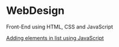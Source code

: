 # WebDesign
Front-End using HTML, CSS and JavaScript

<a href="\\Adding elements in list using JavaScript\index.html">Adding elements in list using JavaScript</a>